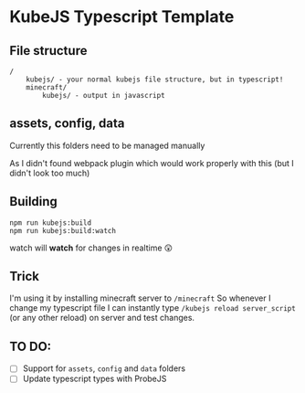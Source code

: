 # KubeJS Typescript Template

## File structure

```
/
    kubejs/ - your normal kubejs file structure, but in typescript!
    minecraft/
        kubejs/ - output in javascript
```

## assets, config, data

Currently this folders need to be managed manually

As I didn't found webpack plugin which would work properly with this
(but I didn't look too much)

## Building

```
npm run kubejs:build
npm run kubejs:build:watch
```

watch will **watch** for changes in realtime 😲

## Trick

I'm using it by installing minecraft server to `/minecraft`
So whenever I change my typescript file I can instantly type `/kubejs reload server_script` (or any other reload)
on server and test changes.

## TO DO:

-   [ ] Support for `assets`, `config` and `data` folders
-   [ ] Update typescript types with ProbeJS
